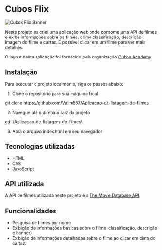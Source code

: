 # Cubos Flix

![Cubox Flix Banner]([./assets/readme-github])

Neste projeto eu criei uma aplicação web onde consome uma API de filmes e exibe informações sobre os filmes, como classificação, descrição imagem do filme e cartaz. É possível clicar em um filme para ver mais detalhes.

O layout desta aplicação foi fornecido pela organização [Cubos Academy](https://github.com/cubos-academy)

## Instalação

Para executar o projeto localmente, siga os passos abaixo:

1. Clone o repositório para sua máquina local

git clone https://github.com/Valim557/Aplicacao-de-listagem-de-filmes


2. Navegue até o diretório raiz do projeto

cd .\Aplicacao-de-listagem-de-filmes\


3. Abra o arquivo index.html em seu navegador



## Tecnologias utilizadas

- HTML
- CSS
- JavaScript

## API utilizada

A API de filmes utilizada neste projeto é a [The Movie Database API](https://www.themoviedb.org/documentation/api).

## Funcionalidades

- Pesquisa de filmes por nome
- Exibição de informações básicas sobre o filme (classificação, descrição e banner)
- Exibição de informações detalhadas sobre o filme ao clicar em cima do cartaz.

